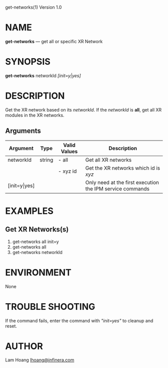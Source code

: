 get-networks(1) Version 1.0 

NAME
====

**get-networks** — get all or specific XR Network

SYNOPSIS
========

**get-networks** networkId *[init=y|yes]*


DESCRIPTION
===========

Get the XR network based on its *networkId*. If the *networkId* is **all**, get all XR modules in the XR networks.


Arguments
-------

| Argument         |  Type     | Valid Values      | Description                   |
|------------------|-----------|-------------------|-------------------------------|
| networkId         |  string   | - all             | Get all XR networks               |
|                  |           | - xyz id          | Get the XR networks which id is *xyz*               |
| [init=y\|yes]    |           |                   | Only need at the first execution the IPM service commands      |

EXAMPLES
===========

Get XR Networks(s)
------

1. get-networks all init=y
2. get-networks all 
3. get-networks networkId

ENVIRONMENT
===========

None

TROUBLE SHOOTING
====

If the command fails, enter the command with *"init=yes"* to cleanup and reset.

AUTHOR
======

Lam Hoang <lhoang@infinera.com>
